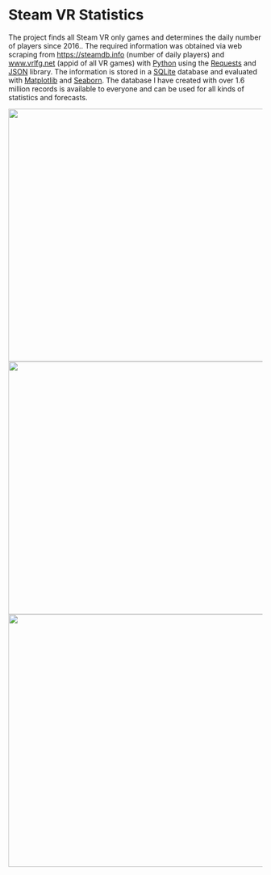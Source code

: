 # Steam VR Statistics
The project finds all Steam VR only games and determines the daily number of players since 2016.. The required information was obtained via web scraping from https://steamdb.info (number of daily players) and www.vrlfg.net (appid of all VR games) with [Python](https://www.python.org/ "Python") using the [Requests](https://requests.readthedocs.io/en/master/# "Requests") and [JSON](https://docs.python.org/3/library/json.html "JSON") library. The information is stored in a [SQLite](https://www.sqlite.org/index.html "SQLite") database and evaluated with [Matplotlib](https://matplotlib.org/3.1.1/index.html# "Matplotlib") and [Seaborn](https://seaborn.pydata.org/# "Seaborn"). The database I have created with over 1.6 million records is available to everyone and can be used for all kinds of statistics and forecasts.
<p align="left">
  <img width="850" height="500" src="https://github.com/Bamux/Steam_VR_Statistics/blob/master/images/top10_2020.png">
  <img width="850" height="500" src="https://github.com/Bamux/Steam_VR_Statistics/blob/master/images/avg_peak_over_time.png">
  <img width="850" height="500" src="https://github.com/Bamux/Steam_VR_Statistics/blob/master/images/max_peak.png">
</p>

